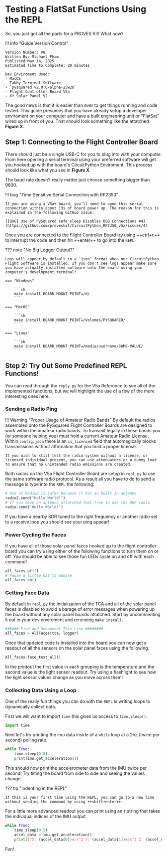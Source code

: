 # Testing a FlatSat Functions Using the REPL
So, you just got all the parts for a PROVES Kit! What now?

!!! info "Guide Version Control"

    Version Number: V0
    Written By: Michael Pham
    Published May 14, 2025
    Estimated Time to Complete: 20 minutes
    
    Dev Enviroment Used:
    - MacOS
    - Tabby Terminal Software
    - `pysquared v2.0.0-alpha-25w20`
    - Flight Controller Board V5a
    - XY Solar Panel V2

The good news is that it is easier than ever to get things running and code tested. This guide presumes that you have already setup a developer enviroment on your computer and have a built engineering unit or "FlatSat" wired up in front of you. That should look something like the attatched **Figure X**.

## Step 1: Connecting to the Flight Controller Board
There should just be a single USB-C for you to plug into with your computer. From here opening a serial terminal using your preferred software will get you hooked up with the board's CircuitPython Enviroment. This process should look like what you see in **Figure X**. 

The baud rate doesn't really matter just choose something bigger than 9600.

!!! bug "Time Sensitive Serial Connection with RP2350"

    If you are using a V5a+ board, you'll need to open this serial connection within about 13s of board power up. The reason for this is explained in the following GitHub issue:

    [[BUG] Use of PySquared safe_sleep Disables USB Connections #4](https://github.com/proveskit/CircuitPython_RP2350_v5a/issues/4)

Once you are connected to the Flight Controller Board try using ++ctrl+c++ to interrupt the code and then hit ++enter++ to go into the `REPL`.

??? note "No Big Logger Output?"

    Logs will appear by default in a `json` format when our CircuitPython Flight Software is installed. If you don't see logs appear make sure you have actually installed software onto the board using your computer's development terminal!

    === "Windows"

        ```sh
        make install BOARD_MOUNT_POINT=/d/
        ```
    
    === "MacOS"

        ```sh
        make install BOARD_MOUNT_POINT=/Volumes/PYSQUARED/
        ```
    
    === "Linux"

        ```sh
        make install BOARD_MOUNT_POINT=/media/username/SOME-VALUE/
        ```

## Step 2: Try Out Some Predefined REPL Functions!
You can read through the `reply.py` for the V5a Reference to see all of the implemented functions, but we will highlight the use of a few of the more interesting ones here.

### Sending a Radio Ping

!!! Warning "Proper Usage of Amateur Radio Bands"
    By default the radios assembled onto the PySquared Flight Controller Boards are designed to work within the amateur radio bands. To transmit legally in these bands you (or someone helping you) must hold a current Amateur Radio License. Within `config.json` there is an `is_licensed` field that automagically blocks transmissions without affirmation that you hold a proper license.

    If you wish to still test the radio system without a license, or licensed individual present, you can use attenuators or a dummy load to ensure that no unintended radio emissions are created.

Both radios on the V5a Flight Controller Board are setup in `repl.py` to use the same software radio protocol. As a result all you have to do to send a message is type into the `REPL` the following:

```py
# Use of Radio2 is safer because it has an built in antenna
radio2.send("Hello World!")
# If you have an antenna attatched feel free to use the UHF radio
radio.send("Hello World!")
```

If you have a nearby SDR tuned to the right frequency or another radio set to a receive loop you should see your ping appear!

### Power Cycling the Faces
If you have all of those solar panel faces hooked up to the flight controller board you can try using either of the following functions to turn them on or off. You should be able to see those fun LEDs cycle on and off with each command!

```py
all_faces_off()
# Pause a little bit to admire
all_faces_on()
```

### Getting Face Data
By default in `repl.py` the initialization of the TCA and all of the solar panel faces is disabled to avoid a barage of error messages when powering up the board without any solar panel boards attatched. Start by uncommenting it out in your dev enviroment and rerunning `make install`.

```py
###### Find and Uncomment This Line ########
all_faces = AllFaces(tca, logger)
```

Once that updated code is installed into the board you can now get a readout of all the sensors on the solar panel faces using the following.

```py
All_faces.face_test_all()
```

In the printout the first value in each grouping is the temperature and the second value is the light sensor readout. Try using a flashlight to see how the light sensor values change as you move across them!

### Collecting Data Using a Loop
One of the really fun things you can do with the `REPL` is writing loops to dynamically collect data. 

First we will want to import `time` this gives us access to `time.sleep()`.

```py
import time
```

Next let's try printing the imu data inside of a `while` loop at a 2hz (twice per second) polling rate.

```py
while True:
    time.sleep(0.5)
    print(imu.get_acceleration())
```

This should now print the accelerometer data from the IMU twice per second! Try tilting the board from side to side and seeing the values change.

??? tip "Indenting in the REPL"

    If this is your first time using the REPL, you can go to a new line without sending the command by using ++shift+enter++.

For a little more advanced readout you can print using an `f` string that takes the individual indices of the IMU output.

```py
while True:
    time.sleep(0.5)
    accel_data = imu.get_acceleration()
    print(f"X: {accel_data[0]}m/s^2 Y: {accel_data[1]}m/s^2 Z: {accel_data[2]}m/s^2")
```
Fun!